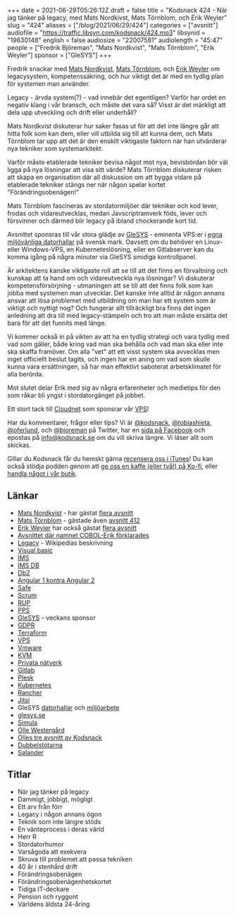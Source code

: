 +++
date = 2021-06-29T05:26:12Z
draft = false
title = "Kodsnack 424 - När jag tänker på legacy, med Mats Nordkivst, Mats Törnblom, och Erik Weyler"
slug = "424"
aliases = ["/blog/2021/06/29/424"]
categories = ["avsnitt"]
audiofile = "https://traffic.libsyn.com/kodsnack/424.mp3"
libsynid = "19630148"
english = false
audiosize = "22007581"
audiolength = "45:47"
people = ["Fredrik Björeman", "Mats Nordkvist", "Mats Törnblom", "Erik Weyler"]
sponsor = ["GleSYS"]
+++

Fredrik snackar med [Mats Nordkvist](http://cobol.se/About_cobol.se.html), [Mats Törnblom](https://www.linkedin.com/in/matstornblom/?originalSubdomain=se), och [Erik Weyler](https://www.linkedin.com/in/erik-weyler-42859048) om legacysystem, kompetenssäkring, och hur viktigt det är med en tydlig plan för systemen man använder.

Legacy - ärvda system(?) - vad innebär det egentligen? Varför har ordet en negativ klang i vår bransch, och måste det vara så? Visst är det märkligt att dela upp utveckling och drift eller underhåll?

Mats Nordkvist diskuterar hur saker fasas ut för att det inte längre går att hitta folk som kan dem, eller vill utbilda sig till att kunna dem, och Mats Törnblom tar upp att det är den enskilt viktigaste faktorn när han utvärderar nya tekniker som systemarkitekt.

Varför måste etablerade tekniker bevisa något mot nya, bevisbördan bör väl ligga på nya lösningar att visa sitt värde? Mats Törnblom diskuterar risken att skapa en organisation där all diskussion om att bygga vidare på etablerade tekniker stängs ner när någon spelar kortet "Förändringsobenägen!"

Mats Törnblom fascineras av stordatormiljöer där tekniker och kod lever, frodas och vidareutvecklas, medan Javscriptramverk föds, lever och försvinner och därmed blir legacy på ibland chockerande kort tid. 

Avsnittet sponsras till vår stora glädje av [GleSYS](https://glesys.se/) - eminenta VPS:er i [egna miljövänliga datorhallar](https://glesys.se/datacenter) på svensk mark. Oavsett om du behöver en Linux- eller Windows-VPS, en Kuberneteslösning, eller en Gitlabserver kan du komma igång på några minuter via GleSYS smidiga kontrollpanel.

Är arkitektens kanske viktigaste roll att se till att det finns en förvaltning och kunskap att ta hand om och vidareutveckla nya lösningar? Vi diskuterar kompetensförsörjning - utmaningen att se till att det finns folk som kan jobba med systemen man utvecklar. Det kanske inte alltid är någon annans ansvar att lösa problemet med utbildning om man har ett system som är viktigt och nyttigt nog? Och fungerar allt tillräckligt bra finns det ingen anledning att dra till med legacy-stämpeln och tro att man måste ersätta det bara för att det funnits med länge.

Vi kommer också in på vikten av att ha en tydlig strategi och vara tydlig med vad som gäller, både kring vad man ska behålla och vad man ska eller inte ska skaffa framöver. Om alla "vet" att ett visst system ska avvecklas men inget officiellt beslut tagits, och ingen har en aning om vad som skulle kunna vara ersättningen, så har man effektivt saboterat arbetsklimatet för alla berörda.

Mot slutet delar Erik med sig av några erfarenheter och medietips för den som råkar bli yngst i stordatorgänget på jobbet.

Ett stort tack till [Cloudnet](https://www.cloudnet.se) som sponsrar vår [VPS](https://en.wikipedia.org/wiki/Virtual_private_server)!

Har du kommentarer, frågor eller tips? Vi är [@kodsnack](https://www.twitter.com/kodsnack), [@tobiashieta](https://www.twitter.com/tobiashieta), [@oferlund](https://www.twitter.com/oferlund), och [@bjoreman](https://www.twitter.com/bjoreman) på Twitter, har en [sida på Facebook](https://www.facebook.com/kodsnack) och epostas på [info@kodsnack.se](mailto:info@kodsnack.se) om du vill skriva längre. Vi läser allt som skickas.

Gillar du Kodsnack får du hemskt gärna [recensera oss i iTunes](https://itunes.apple.com/se/podcast/kodsnack/id561631498?l=en)! Du kan också stödja podden genom att <a href="https://ko-fi.com/kodsnack" rel="payment">ge oss en kaffe (eller två!) på Ko-fi</a>, eller [handla något i vår butik](https://shop.spreadshirt.se/kodsnack/).

## Länkar ##
* [Mats Nordkvist](http://cobol.se/About_cobol.se.html) - har gästat [flera avsnitt](https://kodsnack.se/people/mats-nordkvist/)
* [Mats Törnblom](https://www.linkedin.com/in/matstornblom/?originalSubdomain=se) - gästade även [avsnitt 412](https://kodsnack.se/412/)
* [Erik Weyler](https://www.linkedin.com/in/erik-weyler-42859048) har också gästat [flera avsnitt](https://kodsnack.se/people/erik-weyler/)
* [Avsnittet där namnet COBOL-Erik förklarades](https://kodsnack.se/405/)
* [Legacy](https://en.wikipedia.org/wiki/Legacy_system) - Wikipedias beskrivning
* [Visual basic](https://en.wikipedia.org/wiki/Visual_Basic)
* [IMS](https://en.wikipedia.org/wiki/IBM_Information_Management_System)
* [IMS DB](https://en.wikipedia.org/wiki/IBM_Information_Management_System#Database)
* [Db2](https://en.wikipedia.org/wiki/IBM_Db2_Family)
* [Angular 1 kontra Angular 2](https://www.c-sharpcorner.com/blogs/differences-between-angular-1x-angular-2)
* [Safe](https://en.wikipedia.org/wiki/Scaled_agile_framework)
* [Scrum](https://en.wikipedia.org/wiki/Scrum_%28software_development%29)
* [RUP](https://en.wikipedia.org/wiki/Rational_Unified_Process)
* [PPS](https://www.tietoevry.com/en/services/business-and-technology-consulting/pps/pps-model/pps-project-steering/)
* [GleSYS](https://glesys.se/) - veckans sponsor
* [GDPR](https://en.wikipedia.org/wiki/General_Data_Protection_Regulation)
* [Terraform](https://en.wikipedia.org/wiki/Terraform_%28software%29)
* [VPS](https://en.wikipedia.org/wiki/Virtual_private_server)
* [Vmware](https://en.wikipedia.org/wiki/VMware)
* [KVM](https://en.wikipedia.org/wiki/Kernel-based_Virtual_Machine)
* [Privata nätverk](https://en.wikipedia.org/wiki/Virtual_private_network)
* [Gitlab](https://en.wikipedia.org/wiki/GitLab)
* [Plesk](https://en.wikipedia.org/wiki/Plesk)
* [Kubernetes](https://en.wikipedia.org/wiki/Kubernetes)
* [Rancher](https://rancher.com/)
* [Jitsi](https://en.wikipedia.org/wiki/Jitsi)
* GleSYS [datorhallar](https://glesys.se/datacenter) och [miljöarbete](https://glesys.se/foretaget/miljoarbete)
* [glesys.se](https://glesys.se/)
* [Simula](https://en.wikipedia.org/wiki/Simula)
* [Olle Westergård](https://www.linkedin.com/in/olle-westergård-256a59/)
* [Olles tre avsnitt av Kodsnack](https://kodsnack.se/people/olle-westerg%C3%A5rd/)
* [Dubbelstötarna](https://sv.wikipedia.org/wiki/Dubbelst%C3%B6tarna)
* [Salander](https://sv.wikipedia.org/wiki/Lisbeth_Salander)

## Titlar ##
* När jag tänker på legacy
* Dammigt, jobbigt, mögligt
* Ett arv från förr
* Legacy i någon annans ögon
* Teknik som inte längre stöds
* En vänteprocess i deras värld
* Herr R
* Stordatorhumor
* Varsågoda att exekvera
* Skruva till problemet att passa tekniken
* 40 år i stenhård drift
* Förändringsobenägen
* Förändringsobenägenhetskortet
* Tidiga IT-deckare
* Pension och ryggont
* Världens äldsta 24-åring